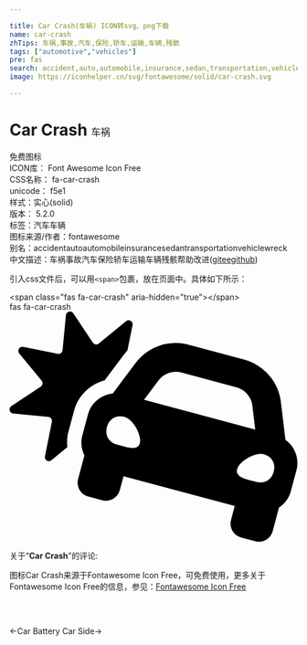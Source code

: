 ```yaml
---

title: Car Crash(车祸) ICON转svg、png下载
name: car-crash
zhTips: 车祸,事故,汽车,保险,轿车,运输,车辆,残骸
tags: ["automotive","vehicles"]
pre: fas
search: accident,auto,automobile,insurance,sedan,transportation,vehicle,wreck
image: https://iconhelper.cn/svg/fontawesome/solid/car-crash.svg

---
```


# Car Crash  <small style="font-size: 60%;font-weight: 100">车祸</small>


<div class="detail-page">
<p>
<span><span class="badge-success badge">免费图标</span> </span>
<br/>
<span>
ICON库：
<span class="badge-secondary badge">Font Awesome Icon Free</span> 
</span>
<br/>
<span>
CSS名称：
<span class="badge-secondary badge">fa-car-crash</span> 
</span>
<br/>
<span>
unicode：
<span class="badge-secondary badge">f5e1</span> 
<copy-btn content='f5e1' btn-title=""></copy-btn>
<copy-btn :content='String.fromCodePoint(parseInt("f5e1", 16))' btn-title="复制U"></copy-btn>
</span><br/><span>样式：<span class="badge-light badge">实心(solid)</span></span>
<br/>
<span>
版本：
<span class="badge-secondary badge">5.2.0</span> 
</span><br/><span>标签：<span class="badge-light badge"><router-link to="/tags/automotive.html">汽车</router-link></span><span class="badge-light badge"><router-link to="/tags/vehicles.html">车辆</router-link></span></span>
<br/>
<span>图标来源/作者：<span class="badge-light badge">fontawesome</span></span> 
<br/>
<span>别名：<span class="badge-light badge">accident</span><span class="badge-light badge">auto</span><span class="badge-light badge">automobile</span><span class="badge-light badge">insurance</span><span class="badge-light badge">sedan</span><span class="badge-light badge">transportation</span><span class="badge-light badge">vehicle</span><span class="badge-light badge">wreck</span></span><br/><span class="zh-detail">中文描述：<span class="badge-primary badge">车祸</span><span class="badge-primary badge">事故</span><span class="badge-primary badge">汽车</span><span class="badge-primary badge">保险</span><span class="badge-primary badge">轿车</span><span class="badge-primary badge">运输</span><span class="badge-primary badge">车辆</span><span class="badge-primary badge">残骸</span><span class="help-link"><span>帮助改进</span>(<a href="https://gitee.com/liuwave/icon-helper/edit/master/json/fontawesome/solid/car-crash.json" target="_blank" rel="noopener noreferrer">gitee</a><a href="https://github.com/liuwave/icon-helper/edit/master/json/fontawesome/solid/car-crash.json" target="_blank" rel="noopener noreferrer">github</a></span>)</span><br/>
</p>
</div>
<div class="alert alert-dark">
  <i class="fas fa-car-crash fa-xs"></i>
  <i class="fas fa-car-crash fa-sm"></i>
  <i class="fas fa-car-crash fa-lg"></i>
  <i class="fas fa-car-crash fa-2x"></i>
  <i class="fas fa-car-crash fa-3x"></i>
  <i class="fas fa-car-crash fa-5x"></i>
  <i class="fas fa-car-crash fa-7x"></i>
</div>
<div>
  <p>引入css文件后，可以用<code>&lt;span&gt;</code>包裹，放在页面中。具体如下所示：    
  </p>
  <div class="alert alert-primary" style="font-size: 14px">
    &lt;span class="fas fa-car-crash" aria-hidden="true"&gt;&lt;/span&gt;
    <copy-btn content='<span class="fas fa-car-crash" aria-hidden="true"></span>'></copy-btn>
  </div>
  <div class="alert alert-secondary">
    <i class="fas fa-car-crash"
    style="font-size: 24px"
    aria-hidden="true"></i> fas fa-car-crash
    <copy-btn content="fas fa-car-crash" btn-title="复制图标名称"></copy-btn>
  </div>
</div>
<div id="svg" class="svg-wrap">
<svg xmlns="http://www.w3.org/2000/svg" viewBox="0 0 640 512"><path d="M143.25 220.81l-12.42 46.37c-3.01 11.25-3.63 22.89-2.41 34.39l-35.2 28.98c-6.57 5.41-16.31-.43-14.62-8.77l15.44-76.68c1.06-5.26-2.66-10.28-8-10.79l-77.86-7.55c-8.47-.82-11.23-11.83-4.14-16.54l65.15-43.3c4.46-2.97 5.38-9.15 1.98-13.29L21.46 93.22c-5.41-6.57.43-16.3 8.78-14.62l76.68 15.44c5.26 1.06 10.28-2.66 10.8-8l7.55-77.86c.82-8.48 11.83-11.23 16.55-4.14l43.3 65.14c2.97 4.46 9.15 5.38 13.29 1.98l60.4-49.71c6.57-5.41 16.3.43 14.62 8.77L262.1 86.38c-2.71 3.05-5.43 6.09-7.91 9.4l-32.15 42.97-10.71 14.32c-32.73 8.76-59.18 34.53-68.08 67.74zm494.57 132.51l-12.42 46.36c-3.13 11.68-9.38 21.61-17.55 29.36a66.876 66.876 0 0 1-8.76 7l-13.99 52.23c-1.14 4.27-3.1 8.1-5.65 11.38-7.67 9.84-20.74 14.68-33.54 11.25L515 502.62c-17.07-4.57-27.2-22.12-22.63-39.19l8.28-30.91-247.28-66.26-8.28 30.91c-4.57 17.07-22.12 27.2-39.19 22.63l-30.91-8.28c-12.8-3.43-21.7-14.16-23.42-26.51-.57-4.12-.35-8.42.79-12.68l13.99-52.23a66.62 66.62 0 0 1-4.09-10.45c-3.2-10.79-3.65-22.52-.52-34.2l12.42-46.37c5.31-19.8 19.36-34.83 36.89-42.21a64.336 64.336 0 0 1 18.49-4.72l18.13-24.23 32.15-42.97c3.45-4.61 7.19-8.9 11.2-12.84 8-7.89 17.03-14.44 26.74-19.51 4.86-2.54 9.89-4.71 15.05-6.49 10.33-3.58 21.19-5.63 32.24-6.04 11.05-.41 22.31.82 33.43 3.8l122.68 32.87c11.12 2.98 21.48 7.54 30.85 13.43a111.11 111.11 0 0 1 34.69 34.5c8.82 13.88 14.64 29.84 16.68 46.99l6.36 53.29 3.59 30.05a64.49 64.49 0 0 1 22.74 29.93c4.39 11.88 5.29 25.19 1.75 38.39zM255.58 234.34c-18.55-4.97-34.21 4.04-39.17 22.53-4.96 18.49 4.11 34.12 22.65 39.09 18.55 4.97 45.54 15.51 50.49-2.98 4.96-18.49-15.43-53.67-33.97-58.64zm290.61 28.17l-6.36-53.29c-.58-4.87-1.89-9.53-3.82-13.86-5.8-12.99-17.2-23.01-31.42-26.82l-122.68-32.87a48.008 48.008 0 0 0-50.86 17.61l-32.15 42.97 172 46.08 75.29 20.18zm18.49 54.65c-18.55-4.97-53.8 15.31-58.75 33.79-4.95 18.49 23.69 22.86 42.24 27.83 18.55 4.97 34.21-4.04 39.17-22.53 4.95-18.48-4.11-34.12-22.66-39.09z"/></svg>
</div>
<detail full-name='fa-car-crash'></detail>
<div class="icon-detail__container">
<p>关于“<b>Car Crash</b>”的评论:</p>
</div>
<Vssue title="关于“Car Crash”的评论" />    
<div><p>图标Car Crash来源于Fontawesome Icon Free，可免费使用，更多关于  Fontawesome Icon Free的信息，参见：<a target="_blank" href="https://iconhelper.cn/fontawesome.html">Fontawesome Icon Free</a>
</p></div>

<div style="padding:2rem 0 " class="page-nav"><p class="inner"><span class="prev">←<router-link to="/icon/solid/car-battery.html">Car Battery</router-link></span> <span class="next"><router-link to="/icon/solid/car-side.html">Car Side</router-link>→</span></p></div>
